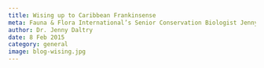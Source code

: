 ```yaml
---
title: Wising up to Caribbean Frankinsense
meta: Fauna & Flora International’s Senior Conservation Biologist Jenny Daltry reveals how a study of the lansan tree is helping to support livelihoods and species conservation in Saint Lucia.
author: Dr. Jenny Daltry
date: 8 Feb 2015
category: general
image: blog-wising.jpg
---
```


